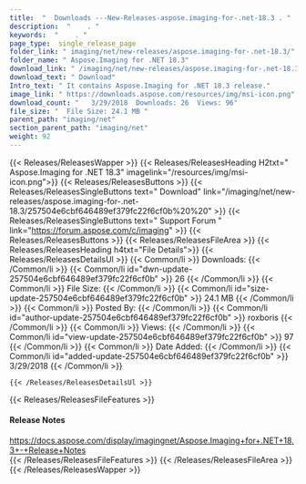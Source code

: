 ```yaml
---
title:  "  Downloads ---New-Releases-aspose.imaging-for-.net-18.3 . " 
description:  "    . " 
keywords:  "    . " 
page_type:  single_release_page
folder_link: " imaging/net/new-releases/aspose.imaging-for-.net-18.3/"
folder_name: " Aspose.Imaging for .NET 18.3"
download_link: " /imaging/net/new-releases/aspose.imaging-for-.net-18.3/257504e6cbf646489ef379fc22f6cf0b"
download_text: " Download"
Intro_text: " It contains Aspose.Imaging for .NET 18.3 release."
image_link: " https://downloads.aspose.com/resources/img/msi-icon.png"
download_count: "   3/29/2018  Downloads: 26  Views: 96"
file_size: "  File Size: 24.1 MB "
parent_path: "imaging/net"
section_parent_path: "imaging/net"
weight: 92 
---
```


{{< Releases/ReleasesWapper >}}
  {{< Releases/ReleasesHeading H2txt=" Aspose.Imaging for .NET 18.3" imagelink="/resources/img/msi-icon.png">}}
  {{< Releases/ReleasesButtons >}}
    {{< Releases/ReleasesSingleButtons text=" Download" link="/imaging/net/new-releases/aspose.imaging-for-.net-18.3/257504e6cbf646489ef379fc22f6cf0b%20%20" >}}
    {{< Releases/ReleasesSingleButtons text=" Support Forum " link="https://forum.aspose.com/c/imaging" >}}
  {{< Releases/ReleasesButtons >}}
  {{< Releases/ReleasesFileArea >}}
    {{< Releases/ReleasesHeading h4txt="File Details">}}
    {{< Releases/ReleasesDetailsUl >}}
            {{< Common/li  >}} Downloads: {{< /Common/li >}} 
      {{< Common/li id="dwn-update-257504e6cbf646489ef379fc22f6cf0b" >}} 26 {{< /Common/li >}} 
      {{< Common/li  >}} File Size: {{< /Common/li >}} 
      {{< Common/li id="size-update-257504e6cbf646489ef379fc22f6cf0b" >}} 24.1 MB {{< /Common/li >}} 
      {{< Common/li  >}} Posted By: {{< /Common/li >}} 
      {{< Common/li id="author-update-257504e6cbf646489ef379fc22f6cf0b" >}} roxboris {{< /Common/li >}} 
      {{< Common/li  >}} Views: {{< /Common/li >}} 
      {{< Common/li id="view-update-257504e6cbf646489ef379fc22f6cf0b" >}} 97 {{< /Common/li >}} 
      {{< Common/li  >}} Date Added: {{< /Common/li >}} 
      {{< Common/li id="added-update-257504e6cbf646489ef379fc22f6cf0b" >}} 3/29/2018 {{< /Common/li >}} 

    {{< /Releases/ReleasesDetailsUl >}}

  {{< Releases/ReleasesFileFeatures >}}
      <h4>Release Notes</h4><div><a href="https://docs.aspose.com/display/imagingnet/Aspose.Imaging+for+.NET+18.3+-+Release+Notes">https://docs.aspose.com/display/imagingnet/Aspose.Imaging+for+.NET+18.3+-+Release+Notes</a></div>
  {{< /Releases/ReleasesFileFeatures >}}
 {{< /Releases/ReleasesFileArea >}}
{{< /Releases/ReleasesWapper >}}


